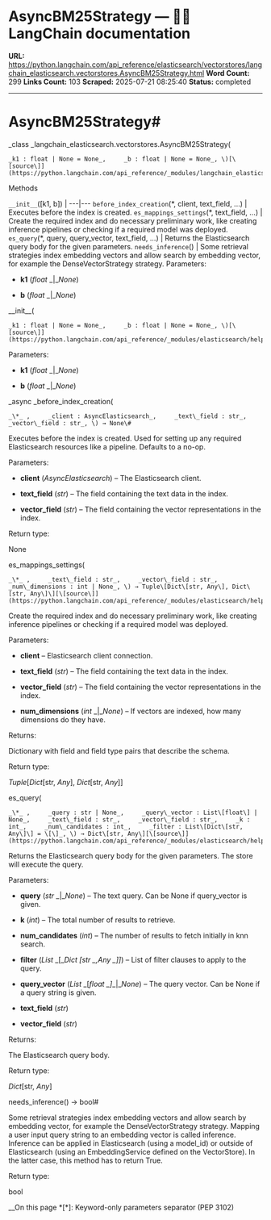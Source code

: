 # AsyncBM25Strategy — 🦜🔗 LangChain  documentation

**URL:** https://python.langchain.com/api_reference/elasticsearch/vectorstores/langchain_elasticsearch.vectorstores.AsyncBM25Strategy.html
**Word Count:** 299
**Links Count:** 103
**Scraped:** 2025-07-21 08:25:40
**Status:** completed

---

# AsyncBM25Strategy\#

_class _langchain\_elasticsearch.vectorstores.AsyncBM25Strategy\(

    _k1 : float | None = None_,     _b : float | None = None_, \)[\[source\]](https://python.langchain.com/api_reference/_modules/langchain_elasticsearch/vectorstores.html#AsyncBM25Strategy)\#     

Methods

`__init__`\(\[k1, b\]\) |    ---|---   `before_index_creation`\(\*, client, text\_field, ...\) | Executes before the index is created.   `es_mappings_settings`\(\*, text\_field, ...\) | Create the required index and do necessary preliminary work, like creating inference pipelines or checking if a required model was deployed.   `es_query`\(\*, query, query\_vector, text\_field, ...\) | Returns the Elasticsearch query body for the given parameters.   `needs_inference`\(\) | Some retrieval strategies index embedding vectors and allow search by embedding vector, for example the DenseVectorStrategy strategy.      Parameters:     

  * **k1** \(_float_ _|__None_\)

  * **b** \(_float_ _|__None_\)

\_\_init\_\_\(

    _k1 : float | None = None_,     _b : float | None = None_, \)[\[source\]](https://python.langchain.com/api_reference/_modules/elasticsearch/helpers/vectorstore/_async/strategies.html#AsyncBM25Strategy.__init__)\#     

Parameters:     

  * **k1** \(_float_ _|__None_\)

  * **b** \(_float_ _|__None_\)

_async _before\_index\_creation\(

    _\*_ ,     _client : AsyncElasticsearch_,     _text\_field : str_,     _vector\_field : str_, \) → None\#     

Executes before the index is created. Used for setting up any required Elasticsearch resources like a pipeline. Defaults to a no-op.

Parameters:     

  * **client** \(_AsyncElasticsearch_\) – The Elasticsearch client.

  * **text\_field** \(_str_\) – The field containing the text data in the index.

  * **vector\_field** \(_str_\) – The field containing the vector representations in the index.

Return type:     

None

es\_mappings\_settings\(

    _\*_ ,     _text\_field : str_,     _vector\_field : str_,     _num\_dimensions : int | None_, \) → Tuple\[Dict\[str, Any\], Dict\[str, Any\]\][\[source\]](https://python.langchain.com/api_reference/_modules/elasticsearch/helpers/vectorstore/_async/strategies.html#AsyncBM25Strategy.es_mappings_settings)\#     

Create the required index and do necessary preliminary work, like creating inference pipelines or checking if a required model was deployed.

Parameters:     

  * **client** – Elasticsearch client connection.

  * **text\_field** \(_str_\) – The field containing the text data in the index.

  * **vector\_field** \(_str_\) – The field containing the vector representations in the index.

  * **num\_dimensions** \(_int_ _|__None_\) – If vectors are indexed, how many dimensions do they have.

Returns:     

Dictionary with field and field type pairs that describe the schema.

Return type:     

_Tuple_\[_Dict_\[str, _Any_\], _Dict_\[str, _Any_\]\]

es\_query\(

    _\*_ ,     _query : str | None_,     _query\_vector : List\[float\] | None_,     _text\_field : str_,     _vector\_field : str_,     _k : int_,     _num\_candidates : int_,     _filter : List\[Dict\[str, Any\]\] = \[\]_, \) → Dict\[str, Any\][\[source\]](https://python.langchain.com/api_reference/_modules/elasticsearch/helpers/vectorstore/_async/strategies.html#AsyncBM25Strategy.es_query)\#     

Returns the Elasticsearch query body for the given parameters. The store will execute the query.

Parameters:     

  * **query** \(_str_ _|__None_\) – The text query. Can be None if query\_vector is given.

  * **k** \(_int_\) – The total number of results to retrieve.

  * **num\_candidates** \(_int_\) – The number of results to fetch initially in knn search.

  * **filter** \(_List_ _\[__Dict_ _\[__str_ _,__Any_ _\]__\]_\) – List of filter clauses to apply to the query.

  * **query\_vector** \(_List_ _\[__float_ _\]__|__None_\) – The query vector. Can be None if a query string is given.

  * **text\_field** \(_str_\)

  * **vector\_field** \(_str_\)

Returns:     

The Elasticsearch query body.

Return type:     

_Dict_\[str, _Any_\]

needs\_inference\(\) → bool\#     

Some retrieval strategies index embedding vectors and allow search by embedding vector, for example the DenseVectorStrategy strategy. Mapping a user input query string to an embedding vector is called inference. Inference can be applied in Elasticsearch \(using a model\_id\) or outside of Elasticsearch \(using an EmbeddingService defined on the VectorStore\). In the latter case, this method has to return True.

Return type:     

bool

__On this page   *[\*]: Keyword-only parameters separator (PEP 3102)